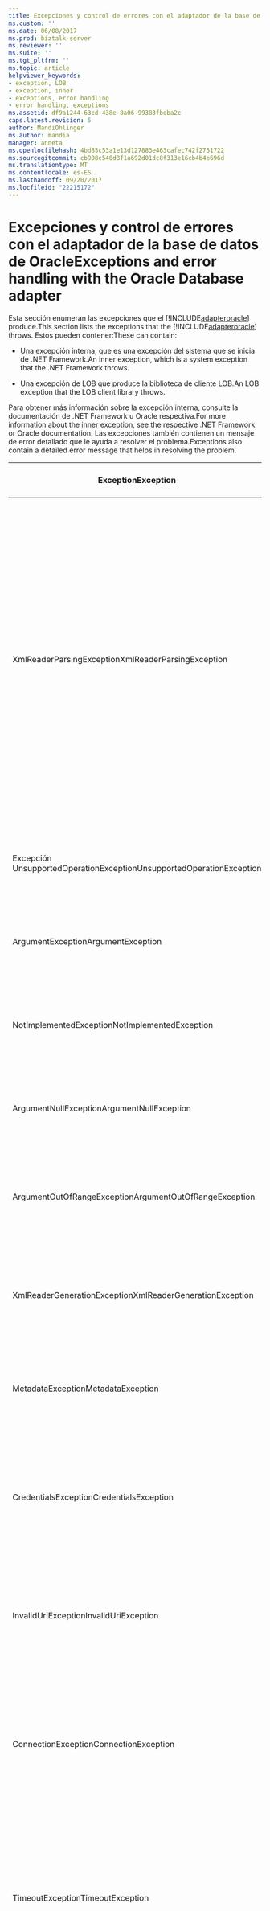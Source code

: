 ```yaml
---
title: Excepciones y control de errores con el adaptador de la base de datos de Oracle | Documentos de Microsoft
ms.custom: ''
ms.date: 06/08/2017
ms.prod: biztalk-server
ms.reviewer: ''
ms.suite: ''
ms.tgt_pltfrm: ''
ms.topic: article
helpviewer_keywords:
- exception, LOB
- exception, inner
- exceptions, error handling
- error handling, exceptions
ms.assetid: df9a1244-63cd-438e-8a06-99383fbeba2c
caps.latest.revision: 5
author: MandiOhlinger
ms.author: mandia
manager: anneta
ms.openlocfilehash: 4bd85c53a1e13d127883e463cafec742f2751722
ms.sourcegitcommit: cb908c540d8f1a692d01dc8f313e16cb4b4e696d
ms.translationtype: MT
ms.contentlocale: es-ES
ms.lasthandoff: 09/20/2017
ms.locfileid: "22215172"
---
```

# <a name="exceptions-and-error-handling-with-the-oracle-database-adapter"></a><span data-ttu-id="a647a-102">Excepciones y control de errores con el adaptador de la base de datos de Oracle</span><span class="sxs-lookup"><span data-stu-id="a647a-102">Exceptions and error handling with the Oracle Database adapter</span></span>
<span data-ttu-id="a647a-103">Esta sección enumeran las excepciones que el [!INCLUDE[adapteroracle](../../includes/adapteroracle-md.md)] produce.</span><span class="sxs-lookup"><span data-stu-id="a647a-103">This section lists the exceptions that the [!INCLUDE[adapteroracle](../../includes/adapteroracle-md.md)] throws.</span></span> <span data-ttu-id="a647a-104">Estos pueden contener:</span><span class="sxs-lookup"><span data-stu-id="a647a-104">These can contain:</span></span>  
  
-   <span data-ttu-id="a647a-105">Una excepción interna, que es una excepción del sistema que se inicia de .NET Framework.</span><span class="sxs-lookup"><span data-stu-id="a647a-105">An inner exception, which is a system exception that the .NET Framework throws.</span></span>  
  
-   <span data-ttu-id="a647a-106">Una excepción de LOB que produce la biblioteca de cliente LOB.</span><span class="sxs-lookup"><span data-stu-id="a647a-106">An LOB exception that the LOB client library throws.</span></span>  
  
 <span data-ttu-id="a647a-107">Para obtener más información sobre la excepción interna, consulte la documentación de .NET Framework u Oracle respectiva.</span><span class="sxs-lookup"><span data-stu-id="a647a-107">For more information about the inner exception, see the respective .NET Framework or Oracle documentation.</span></span> <span data-ttu-id="a647a-108">Las excepciones también contienen un mensaje de error detallado que le ayuda a resolver el problema.</span><span class="sxs-lookup"><span data-stu-id="a647a-108">Exceptions also contain a detailed error message that helps in resolving the problem.</span></span>  
  
|<span data-ttu-id="a647a-109">Exception</span><span class="sxs-lookup"><span data-stu-id="a647a-109">Exception</span></span>|<span data-ttu-id="a647a-110">Posible causa/descripción</span><span class="sxs-lookup"><span data-stu-id="a647a-110">Possible Cause/Description</span></span>|  
|---------------|---------------------------------|  
|<span data-ttu-id="a647a-111">XmlReaderParsingException</span><span class="sxs-lookup"><span data-stu-id="a647a-111">XmlReaderParsingException</span></span>|<span data-ttu-id="a647a-112">El adaptador produce esta excepción si no es compatible con el tipo especificado, o si se especifica un valor incorrecto para el tipo.</span><span class="sxs-lookup"><span data-stu-id="a647a-112">The adapter throws this exception if it does not support the specified type, or if an incorrect value is specified for the type.</span></span> <span data-ttu-id="a647a-113">Además, el XML de entrada puede ser incorrecto.</span><span class="sxs-lookup"><span data-stu-id="a647a-113">Also, the input XML might be incorrect.</span></span> <span data-ttu-id="a647a-114">Un valor incorrecto incluye los casos donde se supera la cantidad máxima de texto o el número máximo de dígitos.</span><span class="sxs-lookup"><span data-stu-id="a647a-114">An incorrect value includes cases where the maximum amount of text or maximum digits is exceeded.</span></span> <span data-ttu-id="a647a-115">El XML de entrada puede ser incorrecto si el nombre de la operación o el espacio de nombres es incorrecto.</span><span class="sxs-lookup"><span data-stu-id="a647a-115">The input XML might be incorrect if the operation name or namespace is incorrect.</span></span>|  
|<span data-ttu-id="a647a-116">Excepción UnsupportedOperationException</span><span class="sxs-lookup"><span data-stu-id="a647a-116">UnsupportedOperationException</span></span>|<span data-ttu-id="a647a-117">El adaptador produce esta excepción cuando el cliente de adaptador especifica una acción no válida.</span><span class="sxs-lookup"><span data-stu-id="a647a-117">The adapter throws this exception when the adapter client specifies an invalid action.</span></span>|  
|<span data-ttu-id="a647a-118">ArgumentException</span><span class="sxs-lookup"><span data-stu-id="a647a-118">ArgumentException</span></span>|<span data-ttu-id="a647a-119">El adaptador produce esta excepción si se especifica un valor incorrecto para un argumento.</span><span class="sxs-lookup"><span data-stu-id="a647a-119">The adapter throws this exception if an incorrect value is specified for an argument.</span></span>|  
|<span data-ttu-id="a647a-120">NotImplementedException</span><span class="sxs-lookup"><span data-stu-id="a647a-120">NotImplementedException</span></span>|<span data-ttu-id="a647a-121">El adaptador produce esta excepción si no se implementa algún método del lector de XMLReader.</span><span class="sxs-lookup"><span data-stu-id="a647a-121">The adapter throws this exception if some method in the XMLReader reader is not implemented.</span></span>|  
|<span data-ttu-id="a647a-122">ArgumentNullException</span><span class="sxs-lookup"><span data-stu-id="a647a-122">ArgumentNullException</span></span>|<span data-ttu-id="a647a-123">El adaptador produce esta excepción si no se especifica un argumento requerido.</span><span class="sxs-lookup"><span data-stu-id="a647a-123">The adapter throws this exception if a required argument is not specified.</span></span>|  
|<span data-ttu-id="a647a-124">ArgumentOutOfRangeException</span><span class="sxs-lookup"><span data-stu-id="a647a-124">ArgumentOutOfRangeException</span></span>|<span data-ttu-id="a647a-125">El adaptador produce esta excepción si intenta obtener acceso a una entidad no existente o una entidad de fuera de intervalo.</span><span class="sxs-lookup"><span data-stu-id="a647a-125">The adapter throws this exception if it tries to access a non-existent entity or out-of-range entity.</span></span>|  
|<span data-ttu-id="a647a-126">XmlReaderGenerationException</span><span class="sxs-lookup"><span data-stu-id="a647a-126">XmlReaderGenerationException</span></span>|<span data-ttu-id="a647a-127">El adaptador produce esta excepción cuando no es capaz de generar un objeto XmlReader desde el mensaje de salida.</span><span class="sxs-lookup"><span data-stu-id="a647a-127">The adapter throws this exception when it is unable to generate an XmlReader from the output message.</span></span>|  
|<span data-ttu-id="a647a-128">MetadataException</span><span class="sxs-lookup"><span data-stu-id="a647a-128">MetadataException</span></span>|<span data-ttu-id="a647a-129">El adaptador produce esta excepción si se produce un error durante la recuperación de metadatos, examinar o buscar.</span><span class="sxs-lookup"><span data-stu-id="a647a-129">The adapter throws this exception if there is an error during metadata retrieval, browse, or search.</span></span>|  
|<span data-ttu-id="a647a-130">CredentialsException</span><span class="sxs-lookup"><span data-stu-id="a647a-130">CredentialsException</span></span>|<span data-ttu-id="a647a-131">El adaptador produce esta excepción si se produce un problema al recuperar o el uso de tokens de seguridad o si no se especifican las credenciales necesarias.</span><span class="sxs-lookup"><span data-stu-id="a647a-131">The adapter throws this exception if there is a problem retrieving or using security tokens or if the required credentials are not specified.</span></span>|  
|<span data-ttu-id="a647a-132">InvalidUriException</span><span class="sxs-lookup"><span data-stu-id="a647a-132">InvalidUriException</span></span>|<span data-ttu-id="a647a-133">El adaptador produce esta excepción si el URI de conexión no tiene los componentes necesarios para la cadena de conexión.</span><span class="sxs-lookup"><span data-stu-id="a647a-133">The adapter throws this exception if the connection URI does not have the required components for the connection string.</span></span>|  
|<span data-ttu-id="a647a-134">ConnectionException</span><span class="sxs-lookup"><span data-stu-id="a647a-134">ConnectionException</span></span>|<span data-ttu-id="a647a-135">El adaptador produce esta excepción si hay un problema al conectarse a la base de datos de Oracle mediante ODP.NET.</span><span class="sxs-lookup"><span data-stu-id="a647a-135">The adapter throws this exception if there is a problem connecting to the Oracle database using ODP.NET.</span></span> <span data-ttu-id="a647a-136">La excepción interna contiene la excepción de Oracle.</span><span class="sxs-lookup"><span data-stu-id="a647a-136">The inner exception contains the Oracle exception.</span></span>|  
|<span data-ttu-id="a647a-137">TimeoutException</span><span class="sxs-lookup"><span data-stu-id="a647a-137">TimeoutException</span></span>|<span data-ttu-id="a647a-138">El adaptador produce esta excepción si el tiempo de espera especificado para una operación está vencido.</span><span class="sxs-lookup"><span data-stu-id="a647a-138">The adapter throws this exception if the timeout specified for an operation is lapsed.</span></span> <span data-ttu-id="a647a-139">La excepción interna contiene los detalles de por qué el tiempo de espera especificado no era suficiente.</span><span class="sxs-lookup"><span data-stu-id="a647a-139">The inner exception contains the specifics of why the specified timeout was not sufficient.</span></span>|  
|<span data-ttu-id="a647a-140">ListenerException</span><span class="sxs-lookup"><span data-stu-id="a647a-140">ListenerException</span></span>|<span data-ttu-id="a647a-141">El adaptador produce esta excepción si hay un problema en recibir un mensaje desde el sistema de destino.</span><span class="sxs-lookup"><span data-stu-id="a647a-141">The adapter throws this exception if there is a problem in receiving a message from the target system.</span></span> <span data-ttu-id="a647a-142">Este mensaje indica un problema relacionado con el agente de escucha de Oracle.</span><span class="sxs-lookup"><span data-stu-id="a647a-142">This message denotes a problem related to the Oracle listener.</span></span> <span data-ttu-id="a647a-143">La excepción interna tiene los detalles del problema.</span><span class="sxs-lookup"><span data-stu-id="a647a-143">The inner exception has the specifics of the issue.</span></span>|  
|<span data-ttu-id="a647a-144">TargetSystemException</span><span class="sxs-lookup"><span data-stu-id="a647a-144">TargetSystemException</span></span>|<span data-ttu-id="a647a-145">El adaptador produce esta excepción si Oracle devuelve un error o una respuesta no válida.</span><span class="sxs-lookup"><span data-stu-id="a647a-145">The adapter throws this exception if Oracle returns an error or invalid response.</span></span> <span data-ttu-id="a647a-146">La excepción interna contiene la excepción de tiempo de ejecución de Oracle.</span><span class="sxs-lookup"><span data-stu-id="a647a-146">The inner exception contains the Oracle runtime exception.</span></span>|  
|<span data-ttu-id="a647a-147">InvalidOperationException</span><span class="sxs-lookup"><span data-stu-id="a647a-147">InvalidOperationException</span></span>|<span data-ttu-id="a647a-148">El adaptador produce esta excepción si el adaptador intenta realizar una operación no válida en el sistema de destino.</span><span class="sxs-lookup"><span data-stu-id="a647a-148">The adapter throws this exception if adapter tries to perform an invalid operation on the target system.</span></span> <span data-ttu-id="a647a-149">La excepción interna contiene los detalles de la operación no válida que se está realizando.</span><span class="sxs-lookup"><span data-stu-id="a647a-149">The inner exception contains the specifics of the invalid operation being performed.</span></span>|  
|<span data-ttu-id="a647a-150">OverflowException</span><span class="sxs-lookup"><span data-stu-id="a647a-150">OverflowException</span></span>|<span data-ttu-id="a647a-151">El adaptador produce esta excepción si al realizar la operación que contiene los tipos de datos numéricos de Oracle dentro de los conjuntos de datos o débilmente tipada cursores REF CURSOR, se especifica un valor grande para estos tipos de datos numéricos de Oracle que no caben en el tipo de .NET correspondiente.</span><span class="sxs-lookup"><span data-stu-id="a647a-151">The adapter throws this exception if while performing operation containing Oracle numeric data types inside DataSets or weakly-typed REF CURSORS, a large value is specified for these Oracle numeric data types that cannot fit into the respective .NET type.</span></span>|  
  
## <a name="see-also"></a><span data-ttu-id="a647a-152">Vea también</span><span class="sxs-lookup"><span data-stu-id="a647a-152">See Also</span></span>  
[<span data-ttu-id="a647a-153">Solucionar problemas del adaptador de base de datos de Oracle</span><span class="sxs-lookup"><span data-stu-id="a647a-153">Troubleshoot the Oracle Database adapter</span></span>](../../adapters-and-accelerators/adapter-oracle-database/troubleshoot-the-oracle-database-adapter.md)